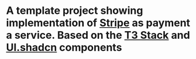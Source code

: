 # A template project showing implementation of [Stripe](https://stripe.com/en-no) as payment a service. Based on the [T3 Stack](https://create.t3.gg/) and [UI.shadcn](https://ui.shadcn.com/) components

